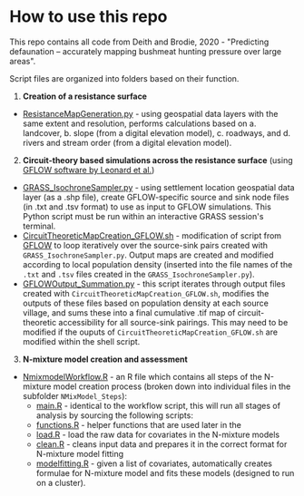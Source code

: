 # How to use this repo

This repo contains all code from Deith and Brodie, 2020 - "Predicting defaunation – accurately mapping bushmeat hunting pressure over large areas". 

Script files are organized into folders based on their function. 

1. **Creation of a resistance surface**
  - [ResistanceMapGeneration.py]() - using geospatial data layers with the same extent and resolution, performs calculations based on a. landcover, b. slope (from a digital elevation model), c. roadways, and d. rivers and stream order (from a digital elevation model).  
  
2. **Circuit-theory based simulations across the resistance surface** (using [GFLOW software by Leonard et al.](https://github.com/gflow/GFlow))
  - [GRASS_IsochroneSampler.py]() - using settlement location geospatial data layer (as a .shp file), create GFLOW-specific source and sink node files (in .txt and .tsv format) to use as input to GFLOW simulations. This Python script must be run within an interactive GRASS session's terminal.
  - [CircuitTheoreticMapCreation_GFLOW.sh]() - modification of script from [GFLOW](https://github.com/gflow/GFlow) to loop iteratively over the source-sink pairs created with `GRASS_IsochroneSampler.py`. Output maps are created and modified according to local population density (inserted into the file names of the `.txt` and `.tsv` files created in the `GRASS_IsochroneSampler.py`). 
  - [GFLOWOutput_Summation.py]() - this script iterates through output files created with `CircuitTheoreticMapCreation_GFLOW.sh`, modifies the outputs of these files based on population density at each source village, and sums these into a final cumulative .tif map of circuit-theoretic accessibility for all source-sink pairings. This may need to be modified if the ouputs of `CircuitTheoreticMapCreation_GFLOW.sh` are modified within the shell script. 

3. **N-mixture model creation and assessment**
  - [NmixmodelWorkflow.R]() - an R file which contains all steps of the N-mixture model creation process (broken down into individual files in the subfolder `NMixModel_Steps`):
    - [main.R]() - identical to the workflow script, this will run all stages of analysis by sourcing the following scripts:
    - [functions.R]() - helper functions that are used later in the 
    - [load.R]() - load the raw data for covariates in the N-mixture models
    - [clean.R]() - cleans input data and prepares it in the correct format for N-mixture model fitting 
    - [modelfitting.R]() - given a list of covariates, automatically creates formulae for N-mixture model and fits these models (designed to run on a cluster). 
